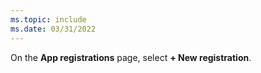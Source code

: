 ```yaml
---
ms.topic: include
ms.date: 03/31/2022
---
```

On the **App registrations** page, select **+ New registration**.